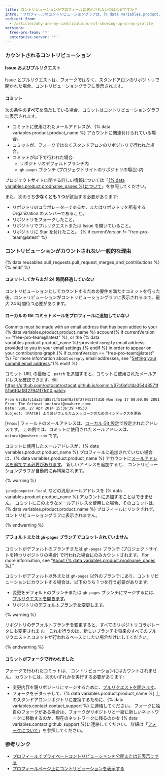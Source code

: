 ```yaml
---
title: コントリビューションがプロフィールに表示されないのはなぜですか？
intro: 'プロフィールのコントリビューショングラフは、{% data variables.product.product_name %} リポジトリへのコントリビューションの記録です。 ローカルタイムゾーンではなく、協定世界時 (UTC) に従って、コントリビューションにタイムスタンプが付けられます。 コントリビューションは、一定の基準を満たしている場合にのみカウントされます。 場合によっては、コントリビューションを表示するためにグラフを再構築する必要があります。'
redirect_from:
  - /articles/why-are-my-contributions-not-showing-up-on-my-profile
versions:
  free-pro-team: '*'
  enterprise-server: '*'
---
```


### カウントされるコントリビューション

#### Issue およびプルリクエスト

Issue とプルリクエストは、フォークではなく、スタンドアロンのリポジトリで開かれた場合、コントリビューショングラフに表示されます。

#### コミット
次の条件の**すべて**を満たしている場合、コミットはコントリビューショングラフに表示されます。
- コミットに使用されたメールアドレスが、{% data variables.product.product_name %} アカウントに関連付けられている場合。
- コミットが、フォークではなくスタンドアロンのリポジトリで行われた場合。
- コミットが以下で行われた場合:
  - リポジトリのデフォルトブランチ内
  - `gh-pages` ブランチ (プロジェクトサイトのリポジトリの場合) 内

プロジェクトサイトに関する詳しい情報については「[{% data variables.product.prodname_pages %}について](/github/working-with-github-pages/about-github-pages#types-of-github-pages-sites)」を参照してください。

また、次のうち**少なくとも 1 つ**が該当する必要があります:
- リポジトリのコラボレーターであるか、またはリポジトリを所有する Organization のメンバーであること。
- リポジトリをフォークしたこと。
- リポジトリでプルリクエストまたは Issue を開いていること。
- リポジトリに Star を付けたこと。
{% if currentVersion != "free-pro-team@latest" %}
### コントリビューションがカウントされない一般的な理由

{% data reusables.pull_requests.pull_request_merges_and_contributions %}{% endif %}

#### コミットしてからまだ 24 時間経過していない

コントリビューションとしてカウントするための要件を満たすコミットを行った後、コントリビューションがコントリビューショングラフに表示されるまで、最大 24 時間待つ必要があります。

#### ローカルの Git コミットメールをプロフィールに追加していない

Commits must be made with an email address that has been added to your {% data variables.product.product_name %} account{% if currentVersion == "free-pro-team@latest" %}, or the {% data variables.product.product_name %}-provided `noreply` email address provided to you in your email settings,{% endif %} in order to appear on your contributions graph.{% if currentVersion == "free-pro-team@latest" %} For more information about `noreply` email addresses, see "[Setting your commit email address](/github/setting-up-and-managing-your-github-user-account/setting-your-commit-email-address#about-commit-email-addresses)."{% endif %}

コミット URL の最後に `.patch` を追加すると、コミットに使用されたメールアドレスを確認できます。例: <a href="https://github.com/octocat/octocat.github.io/commit/67c0afc1da354d8571f51b6f0af8f2794117fd10.patch" data-proofer-ignore>https://github.com/octocat/octocat.github.io/commit/67c0afc1da354d8571f51b6f0af8f2794117fd10.patch</a>:

```
From 67c0afc1da354d8571f51b6f0af8f2794117fd10 Mon Sep 17 00:00:00 2001
From: The Octocat <octocat@nowhere.com>
Date: Sun, 27 Apr 2014 15:36:39 +0530
Subject: [PATCH] より良いウェルカムメッセージのためのインデックスを更新
```

[`From:`] フィールドのメールアドレスは、[ローカル Git 設定](/articles/set-up-git)で設定されたアドレスです。 この例では、コミットに使用されたメールアドレスは、`octocat@nowhere.com` です。

コミットに使用したメールアドレスが、{% data variables.product.product_name %} プロフィールに追加されていない場合は、{% data variables.product.product_name %} アカウントに[メールアドレスを追加する必要があります](/articles/adding-an-email-address-to-your-github-account)。 新しいアドレスを追加すると、 コントリビューショングラフが自動的に再構築されます。

{% warning %}

`jane@computer.local` などの汎用メールアドレスを {% data variables.product.product_name %} アカウントに追加することはできません。 コミットにこのようなメールアドレスを使用した場合、そのコミットは、{% data variables.product.product_name %} プロフィールにリンクされず、コントリビューショングラフに表示されません。

{% endwarning %}

#### デフォルトまたは `gh-pages` ブランチでコミットされていません

コミットがデフォルトのブランチまたは `gh-pages` ブランチ (プロジェクトサイトを持つリポジトリの場合) で行われた場合にのみカウントされます。 For more information, see "[About {% data variables.product.prodname_pages %}](/github/working-with-github-pages/about-github-pages#types-of-github-pages-sites)."

コミットがデフォルト以外または `gh-pages` 以外のブランチにあり、コントリビューションにカウントする場合は、以下のうち 1 つを行う必要があります:
- 変更をデフォルトのブランチまたは `gh-pages` ブランチにマージするには、[プルリクエストを開きます](/articles/creating-a-pull-request)。
- リポジトリの[デフォルトブランチを変更します](/github/administering-a-repository/changing-the-default-branch)。

{% warning %}

リポジトリのデフォルトブランチを変更すると、すべてのリポジトリコラボレータにも変更されます。 これを行うのは、新しいブランチを将来のすべてのプルリクエストとコミットが行われるベースにしたい場合だけにしてください。

{% endwarning %}

#### コミットがフォークで行われました

フォークで行われたコミットは、 コントリビューションにはカウントされません。 カウントには、次のいずれかを実行する必要があります:
- 変更内容を親リポジトリにマージするために、[プルリクエストを開きます](/articles/creating-a-pull-request)。
- フォークをデタッチして、{% data variables.product.product_name %} 上のスタンドアロンリポジトリに変換するために、{% data variables.contact.contact_support %} に連絡してください。 フォークに独自のフォークがある場合は、フォークがリポジトリと一緒に新しいネットワークに移動するのか、現在のネットワークに残るのかを {% data variables.contact.github_support %}に連絡してください。 詳細は「[フォークについて](/articles/about-forks/)」を参照してください。

### 参考リンク

- [プロフィールでプライベートコントリビューションを公開または非表示にする](/articles/publicizing-or-hiding-your-private-contributions-on-your-profile)
- [プロフィールページ上にコントリビューションを表示する](/articles/viewing-contributions-on-your-profile-page)
